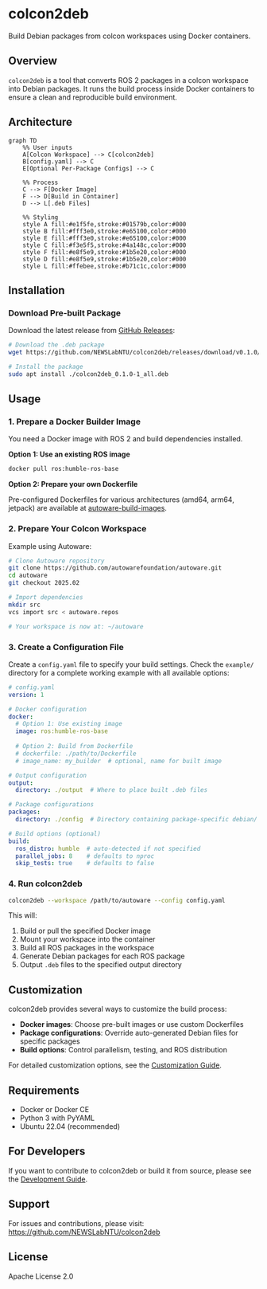 # colcon2deb

Build Debian packages from colcon workspaces using Docker containers.

## Overview

`colcon2deb` is a tool that converts ROS 2 packages in a colcon workspace into Debian packages. It runs the build process inside Docker containers to ensure a clean and reproducible build environment.

## Architecture

```mermaid
graph TD
    %% User inputs
    A[Colcon Workspace] --> C[colcon2deb]
    B[config.yaml] --> C
    E[Optional Per-Package Configs] --> C
    
    %% Process
    C --> F[Docker Image]
    F --> D[Build in Container]
    D --> L[.deb Files]
    
    %% Styling
    style A fill:#e1f5fe,stroke:#01579b,color:#000
    style B fill:#fff3e0,stroke:#e65100,color:#000
    style E fill:#fff3e0,stroke:#e65100,color:#000
    style C fill:#f3e5f5,stroke:#4a148c,color:#000
    style F fill:#e8f5e9,stroke:#1b5e20,color:#000
    style D fill:#e8f5e9,stroke:#1b5e20,color:#000
    style L fill:#ffebee,stroke:#b71c1c,color:#000
```

## Installation

### Download Pre-built Package

Download the latest release from [GitHub Releases](https://github.com/NEWSLabNTU/colcon2deb/releases/tag/v0.1.0):

```bash
# Download the .deb package
wget https://github.com/NEWSLabNTU/colcon2deb/releases/download/v0.1.0/colcon2deb_0.1.0-1_all.deb

# Install the package
sudo apt install ./colcon2deb_0.1.0-1_all.deb
```


## Usage

### 1. Prepare a Docker Builder Image

You need a Docker image with ROS 2 and build dependencies installed.

**Option 1: Use an existing ROS image**
```bash
docker pull ros:humble-ros-base
```

**Option 2: Prepare your own Dockerfile**

Pre-configured Dockerfiles for various architectures (amd64, arm64, jetpack) are available at [autoware-build-images](https://github.com/NEWSLabNTU/autoware-build-images).


### 2. Prepare Your Colcon Workspace

Example using Autoware:

```bash
# Clone Autoware repository
git clone https://github.com/autowarefoundation/autoware.git
cd autoware
git checkout 2025.02

# Import dependencies
mkdir src
vcs import src < autoware.repos

# Your workspace is now at: ~/autoware
```

### 3. Create a Configuration File

Create a `config.yaml` file to specify your build settings. Check the `example/` directory for a complete working example with all available options:

```yaml
# config.yaml
version: 1

# Docker configuration
docker:
  # Option 1: Use existing image
  image: ros:humble-ros-base
  
  # Option 2: Build from Dockerfile
  # dockerfile: ./path/to/Dockerfile
  # image_name: my_builder  # optional, name for built image

# Output configuration
output:
  directory: ./output  # Where to place built .deb files

# Package configurations
packages:
  directory: ./config  # Directory containing package-specific debian/ folders

# Build options (optional)
build:
  ros_distro: humble  # auto-detected if not specified
  parallel_jobs: 8    # defaults to nproc
  skip_tests: true    # defaults to false
```

### 4. Run colcon2deb

```bash
colcon2deb --workspace /path/to/autoware --config config.yaml
```

This will:
1. Build or pull the specified Docker image
2. Mount your workspace into the container
3. Build all ROS packages in the workspace
4. Generate Debian packages for each ROS package
5. Output `.deb` files to the specified output directory

## Customization

colcon2deb provides several ways to customize the build process:

- **Docker images**: Choose pre-built images or use custom Dockerfiles
- **Package configurations**: Override auto-generated Debian files for specific packages
- **Build options**: Control parallelism, testing, and ROS distribution

For detailed customization options, see the [Customization Guide](CUSTOMIZATION.md).

## Requirements

- Docker or Docker CE
- Python 3 with PyYAML
- Ubuntu 22.04 (recommended)

## For Developers

If you want to contribute to colcon2deb or build it from source, please see the [Development Guide](DEVELOPMENT.md).

## Support

For issues and contributions, please visit: https://github.com/NEWSLabNTU/colcon2deb

## License

Apache License 2.0
